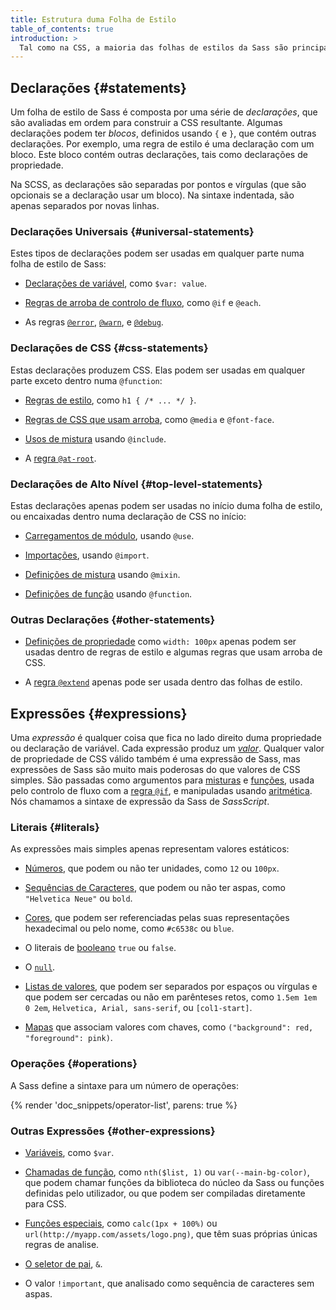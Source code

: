 ```yaml
---
title: Estrutura duma Folha de Estilo
table_of_contents: true
introduction: >
  Tal como na CSS, a maioria das folhas de estilos da Sass são principalmente compostas por regras de estilo que contém declarações de propriedade. Mas as folhas de estilos de Sass têm muito mais funcionalidades que podem existir junto destes.
---
```


## Declarações {#statements}

Um folha de estilo de Sass é composta por uma série de *declarações*, que são avaliadas em ordem para construir a CSS resultante. Algumas declarações podem ter *blocos*, definidos usando `{` e `}`, que contém outras declarações. Por exemplo, uma regra de estilo é uma declaração com um bloco. Este bloco contém outras declarações, tais como declarações de propriedade.

Na SCSS, as declarações são separadas por pontos e vírgulas (que são opcionais se a declaração usar um bloco). Na sintaxe indentada, são apenas separados por novas linhas.

### Declarações Universais {#universal-statements}

Estes tipos de declarações podem ser usadas em qualquer parte numa folha de estilo de Sass:

* [Declarações de variável](/documentation/variables), como `$var: value`.

* [Regras de arroba de controlo de fluxo](/documentation/at-rules/control), como `@if` e `@each`.

* As regras [`@error`](/documentation/at-rules/error), [`@warn`](/documentation/at-rules/warn), e [`@debug`](/documentation/at-rules/debug).

### Declarações de CSS {#css-statements}

Estas declarações produzem CSS. Elas podem ser usadas em qualquer parte exceto dentro numa `@function`:

* [Regras de estilo](/documentation/style-rules), como `h1 { /* ... */ }`.

* [Regras de CSS que usam arroba](/documentation/at-rules/css), como `@media` e `@font-face`.

* [Usos de mistura](/documentation/at-rules/mixin) usando `@include`.

* A [regra `@at-root`](/documentation/at-rules/at-root).

### Declarações de Alto Nível {#top-level-statements}

Estas declarações apenas podem ser usadas no início duma folha de estilo, ou encaixadas dentro numa declaração de CSS no início:

* [Carregamentos de módulo](/documentation/at-rules/use), usando `@use`.

* [Importações](/documentation/at-rules/import), usando `@import`.

* [Definições de mistura](/documentation/at-rules/mixin) usando `@mixin`.

* [Definições de função](/documentation/at-rules/function) usando `@function`.

### Outras Declarações {#other-statements}

* [Definições de propriedade](/documentation/style-rules/declarations) como `width: 100px` apenas podem ser usadas dentro de regras de estilo e algumas regras que usam arroba de CSS.

* A [regra `@extend`](/documentation/at-rules/extend) apenas pode ser usada dentro das folhas de estilo.

## Expressões {#expressions}

Uma *expressão* é qualquer coisa que fica no lado direito duma propriedade ou declaração de variável. Cada expressão produz um *[valor][value]*. Qualquer valor de propriedade de CSS válido também é uma expressão de Sass, mas expressões de Sass são muito mais poderosas do que valores de CSS simples. São passadas como argumentos para [misturas][mixins] e [funções][functions], usada pelo controlo de fluxo com a [regra `@if`][`@if` rule], e manipuladas usando [aritmética][arithmetic]. Nós chamamos a sintaxe de expressão da Sass de *SassScript*.

[value]: /documentation/values
[mixins]: /documentation/at-rules/mixin
[functions]: /documentation/at-rules/function
[`@if` rule]: /documentation/at-rules/control/if
[arithmetic]: /documentation/operators/numeric

### Literais {#literals}

As expressões mais simples apenas representam valores estáticos:

* [Números](/documentation/values/numbers), que podem ou não ter unidades, como `12` ou `100px`.

* [Sequências de Caracteres](/documentation/values/strings), que podem ou não ter aspas, como `"Helvetica Neue"` ou `bold`.

* [Cores](/documentation/values/colors), que podem ser referenciadas pelas suas representações hexadecimal ou pelo nome, como `#c6538c` ou `blue`.

* O literais de [booleano](/documentation/values/booleans) `true` ou `false`.

* O [`null`](/documentation/values/null).

* [Listas de valores](/documentation/values/lists), que podem ser separados por espaços ou vírgulas e que podem ser cercadas ou não em parênteses retos, como `1.5em 1em 0 2em`, `Helvetica, Arial, sans-serif`, ou `[col1-start]`.

* [Mapas](/documentation/values/maps) que associam valores com chaves, como `("background": red, "foreground": pink)`.

### Operações {#operations}

A Sass define a sintaxe para um número de operações:

{% render 'doc_snippets/operator-list', parens: true %}

### Outras Expressões {#other-expressions}

* [Variáveis](/documentation/variables), como `$var`.

* [Chamadas de função](/documentation/at-rules/function), como `nth($list, 1)` ou `var(--main-bg-color)`, que podem chamar funções da biblioteca do núcleo da Sass ou funções definidas pelo utilizador, ou que podem ser compiladas diretamente para CSS.

* [Funções especiais](/documentation/syntax/special-functions), como `calc(1px + 100%)` ou `url(http://myapp.com/assets/logo.png)`, que têm suas próprias únicas regras de analise.

* [O seletor de pai](/documentation/style-rules/parent-selector), `&`.

* O valor `!important`, que analisado como sequência de caracteres sem aspas.
